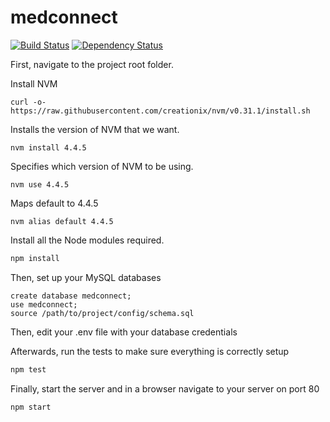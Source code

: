 # medconnect
[![Build Status](https://travis-ci.org/tannerwj/medconnect.svg?branch=master)](https://travis-ci.org/tannerwj/medconnect)
[![Dependency Status](https://gemnasium.com/tannerwj/medconnect.svg)](https://gemnasium.com/tannerwj/medconnect)


First, navigate to the project root folder.

Install NVM
```
curl -o- https://raw.githubusercontent.com/creationix/nvm/v0.31.1/install.sh
```

Installs the version of NVM that we want.
```
nvm install 4.4.5 
```

Specifies which version of NVM to be using.
```
nvm use 4.4.5
```

Maps default to 4.4.5
```
nvm alias default 4.4.5
```

Install all the Node modules required.
```bash
npm install
```

Then, set up your MySQL databases

```MySQL
create database medconnect;
use medconnect;
source /path/to/project/config/schema.sql
```

Then, edit your .env file with your database credentials

Afterwards, run the tests to make sure everything is correctly setup

```bash
npm test
```

Finally, start the server and in a browser navigate to your server on port 80

```bash
npm start
```
